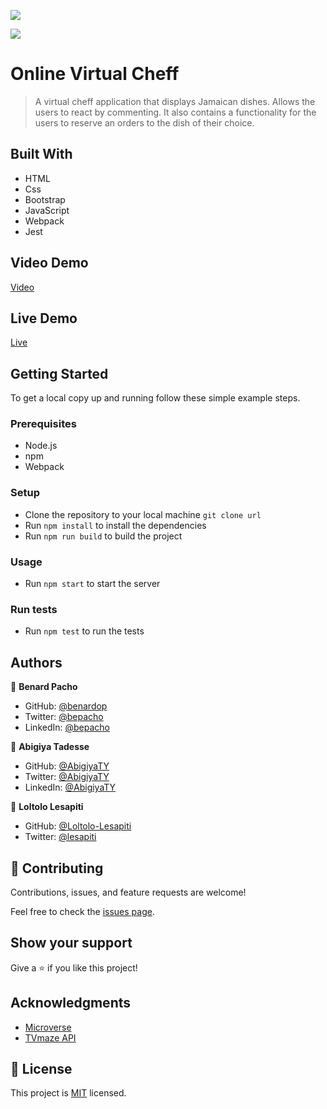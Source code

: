 ![](https://img.shields.io/badge/Microverse-blueviolet)

![](https://img.shields.io/badge/Version-0.1.0-blue.svg)

# Online Virtual Cheff

> A virtual cheff application that displays Jamaican dishes. Allows the users to react by commenting. It also contains a functionality for the users to reserve an orders to the dish of their choice.

## Built With

- HTML
- Css
- Bootstrap
- JavaScript
- Webpack
- Jest

## Video Demo

[Video](https://drive.google.com/file/d/1idUxqPIzQ4kt2j6zZUm_sWZMnMOSyRrH/view?usp=sharing)

## Live Demo

[Live](https://loltolo-lesapiti.github.io/Virtual-cheff/dist/)

## Getting Started

To get a local copy up and running follow these simple example steps.

### Prerequisites

- Node.js
- npm
- Webpack

### Setup

- Clone the repository to your local machine `git clone url`
- Run `npm install` to install the dependencies
- Run `npm run build` to build the project

### Usage

- Run `npm start` to start the server

### Run tests

- Run `npm test` to run the tests

## Authors

👤 **Benard Pacho**

- GitHub: [@benardop](https://github.com/benardop)
- Twitter: [@bepacho](https://twitter.com/bepacho)
- LinkedIn: [@bepacho](https://www.linkedin.com/in/ochieng-benard-8264b815/)

👤 **Abigiya Tadesse**

- GitHub: [@AbigiyaTY](https://github.com/AbigiyaTY)
- Twitter: [@AbigiyaTY](https://twitter.com/AbigiyaTY)
- LinkedIn: [@AbigiyaTY](https://www.linkedin.com/in/abigiya-tadesse-6a0052234/)

👤 **Loltolo Lesapiti**

- GitHub: [@Loltolo-Lesapiti](https://github.com/Loltolo-Lesapiti)
- Twitter: [@lesapiti](https://twitter.com/lesapiti)

## 🤝 Contributing

Contributions, issues, and feature requests are welcome!

Feel free to check the [issues page](../../issues/).

## Show your support

Give a ⭐️ if you like this project!

## Acknowledgments

- [Microverse](https://www.microverse.org/)
- [TVmaze API](https://www.themealdb.com/api.php)

## 📝 License

This project is [MIT](/MIT.md) licensed.
